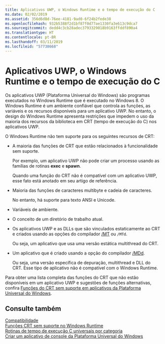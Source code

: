 ```yaml
---
title: Aplicativos UWP, o Windows Runtime e o tempo de execução do C
ms.date: 02/02/2019
ms.assetid: 356d6d8d-76ee-4181-9ad0-6f24b2fede38
ms.openlocfilehash: 932b5388f2d1bf87f0d77ae1330fa3e613c9dca7
ms.sourcegitcommit: dedd4c3cb28adec3793329018b9163ffddf890a4
ms.translationtype: HT
ms.contentlocale: pt-BR
ms.lasthandoff: 03/11/2019
ms.locfileid: "57738668"
---
```

# <a name="uwp-apps-the-windows-runtime-and-the-c-run-time"></a>Aplicativos UWP, o Windows Runtime e o tempo de execução do C

Os aplicativos UWP (Plataforma Universal do Windows) são programas executados no Windows Runtime que é executado no Windows 8. O Windows Runtime é um ambiente confiável que controla as funções, as variáveis e os recursos disponíveis para um aplicativo UWP. No entanto, o design do Windows Runtime apresenta restrições que impedem o uso da maioria dos recursos da biblioteca em CRT (tempo de execução do C) nos aplicativos UWP.

O Windows Runtime não tem suporte para os seguintes recursos de CRT:

- A maioria das funções de CRT que estão relacionados à funcionalidade sem suporte.

   Por exemplo, um aplicativo UWP não pode criar um processo usando as famílias de rotinas **exec** e **spawn**.

   Quando uma função do CRT não é compatível com um aplicativo UWP, esse fato está anotado em seu artigo de referência.

- Maioria das funções de caracteres multibyte e cadeia de caracteres.

   No entanto, há suporte para texto ANSI e Unicode.

- Variáveis de ambiente.

- O conceito de um diretório de trabalho atual.

- Os aplicativos UWP e as DLLs que são vinculados estaticamente ao CRT e criados usando as opções do compilador [/MT](../build/reference/md-mt-ld-use-run-time-library.md) ou `/MTd`.

   Ou seja, um aplicativo que usa uma versão estática multithread do CRT.

- Um aplicativo que é criado usando a opção do compilador [/MDd](../build/reference/md-mt-ld-use-run-time-library.md).

   Ou seja, uma versão específica de depuração, multithread e DLL do CRT. Esse tipo de aplicativo não é compatível com o Windows Runtime.

Para obter uma lista completa das funções do CRT que não estão disponíveis em um aplicativo UWP e sugestões de funções alternativas, confira [Funções do CRT sem suporte em aplicativos da Plataforma Universal do Windows](../cppcx/crt-functions-not-supported-in-universal-windows-platform-apps.md).

## <a name="see-also"></a>Consulte também

[Compatibilidade](../c-runtime-library/compatibility.md)<br/>
[Funções CRT sem suporte no Windows Runtime](../c-runtime-library/windows-runtime-unsupported-crt-functions.md)<br/>
[Rotinas de tempo de execução C universais por categoria](../c-runtime-library/run-time-routines-by-category.md)<br/>
[Criar um aplicativo de console da Plataforma Universal do Windows](/windows/uwp/launch-resume/console-uwp)
